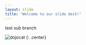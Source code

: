 ```yaml
---
layout: slide
title: "Welcome to our slide deck!"
---
```


test sub branch

![dojocat](https://octodex.github.com/images/dojocat.jpg)
{: .center}
